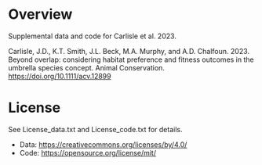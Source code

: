 # Overview
Supplemental data and code for Carlisle et al. 2023.

Carlisle, J.D., K.T. Smith, J.L. Beck, M.A. Murphy, and A.D. Chalfoun. 2023. Beyond overlap: considering habitat preference and fitness outcomes in the umbrella species concept. Animal Conservation. https://doi.org/10.1111/acv.12899

# License
See License_data.txt and License_code.txt for details.

- Data:  https://creativecommons.org/licenses/by/4.0/
- Code:  https://opensource.org/license/mit/
